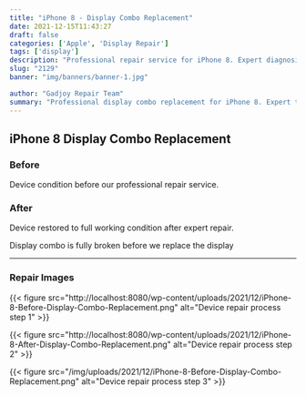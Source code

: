 ```yaml
---
title: "iPhone 8 - Display Combo Replacement"
date: 2021-12-15T11:43:27
draft: false
categories: ['Apple', 'Display Repair']
tags: ['display']
description: "Professional repair service for iPhone 8. Expert diagnosis and quality repairs in Bangalore."
slug: "2129"
banner: "img/banners/banner-1.jpg"

author: "Gadjoy Repair Team"
summary: "Professional display combo replacement for iPhone 8. Expert technicians, quality parts, warranty included."
---
```


## iPhone 8 Display Combo Replacement

### Before

Device condition before our professional repair service.

### After

Device restored to full working condition after expert repair.

Display combo is fully broken before we replace the display

---

### Repair Images

{{< figure src="http://localhost:8080/wp-content/uploads/2021/12/iPhone-8-Before-Display-Combo-Replacement.png" alt="Device repair process step 1" >}}

{{< figure src="http://localhost:8080/wp-content/uploads/2021/12/iPhone-8-After-Display-Combo-Replacement.png" alt="Device repair process step 2" >}}

{{< figure src="/img/uploads/2021/12/iPhone-8-Before-Display-Combo-Replacement.png" alt="Device repair process step 3" >}}


